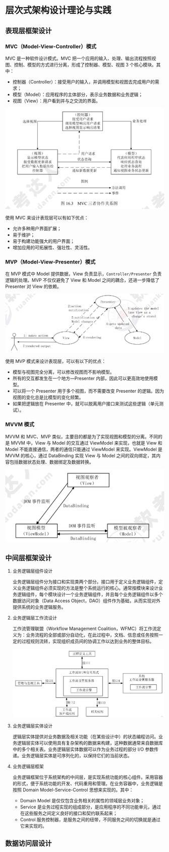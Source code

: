 # 层次式架构设计理论与实践

## 表现层框架设计

### MVC（Model-View-Controller）模式

MVC 是一种软件设计模式。MVC 把一个应用的输入、处理、输出流程按照视图、控制、模型的方式进行分离，形成了控制器、模型、视图 3 个核心模块。其中：

* 控制器（Controller）：接受用户的输入，并调用模型和视图去完成用户的需求；
* 模型（Model）：应用程序的主体部分，表示业务数据和业务逻辑；
* 视图（View）：用户看到并与之交流的界面。

![MVC 三者协作关系图](image-4.png)

使用 MVC 来设计表现层可以有如下优点：

* 允许多种用户界面扩展；
* 易于维护；
* 易于构建功能强大的用户界面；
* 增加应用的可拓展性、强壮性、灵活性。

### MVP（Model-View-Presenter）模式

在 MVP 模式中 Model 提供数据，View 负责显示，`Controller/Presenter` 负责逻辑的处理。MVP 不仅仅避免了 View 和 Model 之间的耦合，还进一步降低了 Presenter 对 View 的依赖。

![MVP 设计模式](image-6.png)

使用 MVP 模式来设计表现层，可以有以下的优点：
* 模型与视图完全分离，可以修改视图而不影响模型。
* 所有的交互都发生在一个地方—Presenter 内部，因此可以更高效地使用模型。
* 可以将一个 Presenter 用于多个视图，而不需要改变 Presenter 的逻辑。因为视图的变化总是比模型的变化频繁。
* 如果把逻辑放在 Presenter 中，就可以脱离用户接口来测试这些逻辑（单元测试）。

### MVVM 模式

MVVM 和 MVC、MVP 类似，主要目的都是为了实现视图和模型的分离。不同的是 MVVM 中，View 与 Model 的交互通过 ViewModel 来实现，也就是 View 和 Model 不能直接通信，两者的通信只能通过 ViewModel 来实现。ViewModel 是 MVVM 的核心，通过 DataBinding 实现 View 与 Model 之间的双向绑定，其内容包括数据状态处理、数据绑定及数据转换。

![MVVM 流程设计模式](image-7.png)

## 中间层框架设计

1. 业务逻辑层组件设计

    业务逻辑层组件分为接口和实现类两个部分。接口用于定义业务逻辑组件，定义业务逻辑组件必须实现的方法是整个系统运行的核心。通常按模块来设计业务逻辑组件，每个模块设计一个业务逻辑组件，并且每个业务逻辑组件以多个数据访问对象（Data Access Object，DAO）组件作为基础，从而实现对外提供系统的业务逻辑服务。

2. 业务逻辑层工作流设计

    工作流管理联盟（Workflow Management Coalition，WFMC）将工作流定义为：业务流程的全部或部分自动化，在此过程中，文档、信息或任务按照一定的过程规则流转，实现组织成员间的协调工作以达到业务的整体目标。

    ![工作流参考模型](image-8.png)

3. 业务逻辑层实体设计

    逻辑层实体提供对业务数据及相关功能（在某些设计中）的状态编程访问。业务逻辑层实体可以使用具有复杂架构的数据来构建，这种数据通常来自数据库中的多个相关表。业务逻辑层实体数据可以作为业务过程的部分 I/O 参数传递。业务逻辑层实体是可序列化的，以保持它们的当前状态。

4. 业务逻辑层框架

    业务逻辑框架位于系统架构的中间层，是实现系统功能的核心组件。采用容器的形式，便于系统功能的开发、代码重用和管理。在业务容器中，业务逻辑是按照 Domain Model-Service-Control 思想来实现的。其中：

    * Domain Model 是仅仅包含业务相关的属性的领域层业务对象；
    * Service 是业务过程实现的组成部分，是应用程序的不同功能单元，通过在这些服务之间定义良好的接口和契约联系起来；
    * Control 服务控制器，是服务之间的纽带，不同服务之间的切换就是通过它来实现的。

## 数据访问层设计